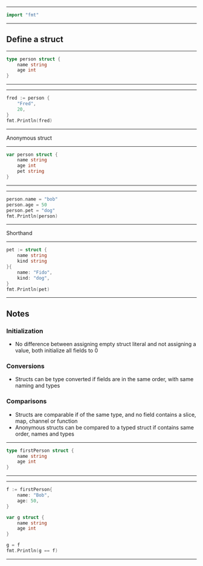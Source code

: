 
---
```go
import "fmt"
```
---
## Define a struct

---
```go
type person struct {
	name string
	age int
}
```
---
---
```go
fred := person {
	"Fred",
	20,
}
fmt.Println(fred)
```
---
Anonymous struct

---
```go
var person struct {
	name string
	age int
	pet string 
}
```
---


---
```go
person.name = "bob"
person.age = 50
person.pet = "dog"
fmt.Println(person)
```
---
Shorthand

---
```go
pet := struct {
	name string
	kind string
}{
	name: "Fido",
	kind: "dog",
}
fmt.Println(pet)
```
---
## Notes

### Initialization
- No difference between assigning empty struct literal and not assigning a value, both initialize all fields to 0

### Conversions
- Structs can be type converted if fields are in the same order, with same naming and types

### Comparisons
- Structs are comparable if of the same type, and no field contains a slice, map, channel or function
- Anonymous structs can be compared to a typed struct if contains same order, names and types

---
```go
type firstPerson struct {
	name string
	age int
}
```
---
---
```go
f := firstPerson{
	name: "Bob",
	age: 50,
}

var g struct {
	name string
	age int
}

g = f
fmt.Println(g == f)
```
---
